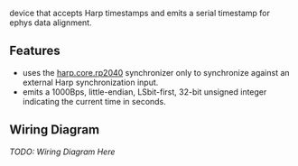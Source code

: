 device that accepts Harp timestamps and emits a serial timestamp for ephys data alignment.

## Features
* uses the [harp.core.rp2040](https://github.com/AllenNeuralDynamics/harp.core.rp2040/tree/main) synchronizer only to synchronize against an external Harp synchronization input.
* emits a 1000Bps, little-endian, LSbit-first, 32-bit unsigned integer indicating the current time in seconds.

## Wiring Diagram

*TODO: Wiring Diagram Here*
